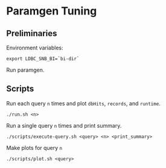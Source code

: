 # Paramgen Tuning #

## Preliminaries ##

Environment variables:
```
export LDBC_SNB_BI=`bi-dir`
```

Run paramgen.

## Scripts ##

Run each query `n` times and plot `dbHits`, `records`, and `runtime`.
```
./run.sh <n>
```

Run a single query  `n` times and print summary.
```
./scripts/execute-query.sh <query> <n> <print_summary>
```

Make plots for query `n`
```
./scripts/plot.sh <query>
```
